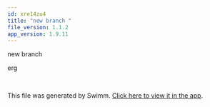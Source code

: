 ```yaml
---
id: xre14zu4
title: "new branch "
file_version: 1.1.2
app_version: 1.9.11
---
```


new branch

erg

<br/>

This file was generated by Swimm. [Click here to view it in the app](https://swimm-web-app.web.app/repos/Z2l0aHViJTNBJTNBTm9hUmVwbyUzQSUzQU5vYW96ZXI=/docs/xre14zu4).

